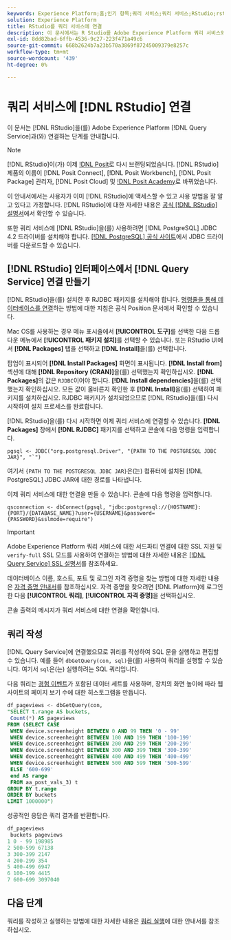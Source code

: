 ```yaml
---
keywords: Experience Platform;홈;인기 항목;쿼리 서비스;쿼리 서비스;RStudio;rstudio;쿼리 서비스에 연결;
solution: Experience Platform
title: RStudio를 쿼리 서비스에 연결
description: 이 문서에서는 R Studio를 Adobe Experience Platform 쿼리 서비스와 연결하는 단계를 안내합니다.
exl-id: 8dd82bad-6ffb-4536-9c27-223f471a49c6
source-git-commit: 668b2624b7a23b570a3869f87245009379e8257c
workflow-type: tm+mt
source-wordcount: '439'
ht-degree: 0%

---
```


# 쿼리 서비스에 [!DNL RStudio] 연결

이 문서는 [!DNL RStudio]을(를) Adobe Experience Platform [!DNL Query Service]과(와) 연결하는 단계를 안내합니다.

>[!NOTE]
>
> [!DNL RStudio]이(가) 이제 [!DNL Posit](으)로 다시 브랜딩되었습니다. [!DNL RStudio] 제품의 이름이 [!DNL Posit Connect], [!DNL Posit Workbench], [!DNL Posit Package] 관리자, [!DNL Posit Cloud] 및 [!DNL Posit Academy](으)로 바뀌었습니다.
>
> 이 안내서에서는 사용자가 이미 [!DNL RStudio]에 액세스할 수 있고 사용 방법을 잘 알고 있다고 가정합니다. [!DNL RStudio]에 대한 자세한 내용은 [공식 [!DNL RStudio] 설명서](https://rstudio.com/products/rstudio/)에서 확인할 수 있습니다.
> 
> 또한 쿼리 서비스에 [!DNL RStudio]을(를) 사용하려면 [!DNL PostgreSQL] JDBC 4.2 드라이버를 설치해야 합니다. [[!DNL PostgreSQL] 공식 사이트](https://jdbc.postgresql.org/download/)에서 JDBC 드라이버를 다운로드할 수 있습니다.

## [!DNL RStudio] 인터페이스에서 [!DNL Query Service] 연결 만들기

[!DNL RStudio]을(를) 설치한 후 RJDBC 패키지를 설치해야 합니다. [명령줄을 통해 데이터베이스를 연결](https://solutions.posit.co/connections/db/best-practices/drivers/#connecting-to-a-database-in-r)하는 방법에 대한 지침은 공식 Position 문서에서 확인할 수 있습니다.

Mac OS를 사용하는 경우 메뉴 표시줄에서 **[!UICONTROL 도구]**&#x200B;를 선택한 다음 드롭다운 메뉴에서 **[!UICONTROL 패키지 설치]**&#x200B;를 선택할 수 있습니다. 또는 RStudio UI에서 **[!DNL Packages]** 탭을 선택하고 **[!DNL Install]**&#x200B;을(를) 선택합니다.

팝업이 표시되어 **[!DNL Install Packages]** 화면이 표시됩니다. **[!DNL Install from]** 섹션에 대해 **[!DNL Repository (CRAN)]**&#x200B;을(를) 선택했는지 확인하십시오. **[!DNL Packages]**&#x200B;의 값은 `RJDBC`이어야 합니다. **[!DNL Install dependencies]**&#x200B;을(를) 선택했는지 확인하십시오. 모든 값이 올바른지 확인한 후 **[!DNL Install]**&#x200B;을(를) 선택하여 패키지를 설치하십시오. RJDBC 패키지가 설치되었으므로 [!DNL RStudio]을(를) 다시 시작하여 설치 프로세스를 완료합니다.

[!DNL RStudio]을(를) 다시 시작하면 이제 쿼리 서비스에 연결할 수 있습니다. **[!DNL Packages]** 창에서 **[!DNL RJDBC]** 패키지를 선택하고 콘솔에 다음 명령을 입력합니다.

```console
pgsql <- JDBC("org.postgresql.Driver", "{PATH TO THE POSTGRESQL JDBC JAR}", "`")
```

여기서 `{PATH TO THE POSTGRESQL JDBC JAR}`은(는) 컴퓨터에 설치된 [!DNL PostgreSQL] JDBC JAR에 대한 경로를 나타냅니다.

이제 쿼리 서비스에 대한 연결을 만들 수 있습니다. 콘솔에 다음 명령을 입력합니다.

```console
qsconnection <- dbConnect(pgsql, "jdbc:postgresql://{HOSTNAME}:{PORT}/{DATABASE_NAME}?user={USERNAME}&password={PASSWORD}&sslmode=require")
```

>[!IMPORTANT]
>
>Adobe Experience Platform 쿼리 서비스에 대한 서드파티 연결에 대한 SSL 지원 및 `verify-full` SSL 모드를 사용하여 연결하는 방법에 대한 자세한 내용은 [[!DNL Query Service] SSL 설명서](./ssl-modes.md)를 참조하세요.

데이터베이스 이름, 호스트, 포트 및 로그인 자격 증명을 찾는 방법에 대한 자세한 내용은 [자격 증명 안내서](../ui/credentials.md)를 참조하십시오. 자격 증명을 찾으려면 [!DNL Platform]에 로그인한 다음 **[!UICONTROL 쿼리]**, **[!UICONTROL 자격 증명]**&#x200B;을 선택하십시오.

콘솔 출력의 메시지가 쿼리 서비스에 대한 연결을 확인합니다.

## 쿼리 작성

[!DNL Query Service]에 연결했으므로 쿼리를 작성하여 SQL 문을 실행하고 편집할 수 있습니다. 예를 들어 `dbGetQuery(con, sql)`을(를) 사용하여 쿼리를 실행할 수 있습니다. 여기서 `sql`은(는) 실행하려는 SQL 쿼리입니다.

다음 쿼리는 [경험 이벤트](../../xdm/classes/experienceevent.md)가 포함된 데이터 세트를 사용하며, 장치의 화면 높이에 따라 웹 사이트의 페이지 보기 수에 대한 히스토그램을 만듭니다.

```sql
df_pageviews <- dbGetQuery(con,
"SELECT t.range AS buckets, 
 Count(*) AS pageviews 
FROM (SELECT CASE 
 WHEN device.screenheight BETWEEN 0 AND 99 THEN '0 - 99' 
 WHEN device.screenheight BETWEEN 100 AND 199 THEN '100-199' 
 WHEN device.screenheight BETWEEN 200 AND 299 THEN '200-299' 
 WHEN device.screenheight BETWEEN 300 AND 399 THEN '300-399' 
 WHEN device.screenheight BETWEEN 400 AND 499 THEN '400-499' 
 WHEN device.screenheight BETWEEN 500 AND 599 THEN '500-599' 
 ELSE '600-699' 
 end AS range 
 FROM aa_post_vals_3) t 
GROUP BY t.range 
ORDER BY buckets 
LIMIT 1000000")
```

성공적인 응답은 쿼리 결과를 반환합니다.

```r
df_pageviews
 buckets pageviews
1 0 - 99 198985
2 500-599 67138
3 300-399 2147
4 200-299 354
5 400-499 6947
6 100-199 4415
7 600-699 3097040
```

## 다음 단계

쿼리를 작성하고 실행하는 방법에 대한 자세한 내용은 [쿼리 실행](../best-practices/writing-queries.md)에 대한 안내서를 참조하십시오.

